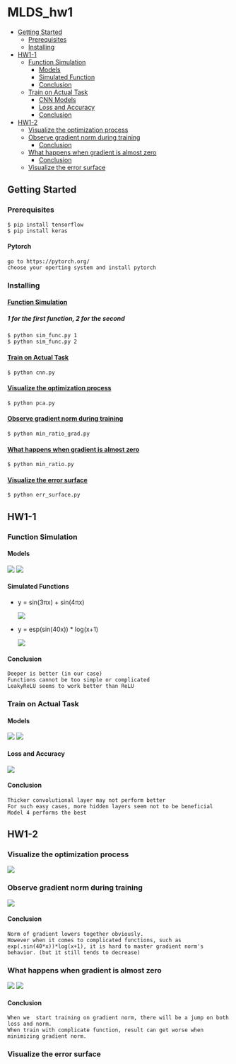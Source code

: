 # MLDS_hw1
* [Getting Started](#getting-started)
    * [Prerequisites](#prerequisites)
    * [Installing](#installing)
* [HW1-1](#HW1-1)
    * [Function Simulation](#function-simulation)
        * [Models](#dnn-models)
        * [Simulated Function](#simulated-functions)
        * [Conclusion](#dnn-conclusion)
    * [Train on Actual Task](#train-on-actual-task)
        * [CNN Models](#cnn-models)
        * [Loss and Accuracy](#loss-and-accuracy)
        * [Conclusion](#cnn-conclusion)
* [HW1-2](#HW1-2)
    * [Visualize the optimization process](#visualize-the-optimization-process)
    * [Observe gradient norm during training](#observe-gradient-norm-during-training)
        * [Conclusion](#observe-conclusion)
    * [What happens when gradient is almost zero](#what-happens-when-gradient-is-almost-zero)
        * [Conclusion](#zero-conclusion)
    * [Visualize the error surface](#visualize-the-error-surface)

## Getting Started
### Prerequisites
    $ pip install tensorflow
    $ pip install keras
#### Pytorch
    go to https://pytorch.org/
    choose your operting system and install pytorch
### Installing
#### [Function Simulation](##function-simulation)
##### 1 for the first function, 2 for the second
    $ python sim_func.py 1
    $ python sim_func.py 2
#### [Train on Actual Task](##train-on-actual-task)
    $ python cnn.py
#### [Visualize the optimization process](#visualize-the-optimization-process)
    $ python pca.py
#### [Observe gradient norm during training](#observe-gradient-norm-during-training)
	$ python min_ratio_grad.py
#### [What happens when gradient is almost zero](#what-happens-when-gradient-is-almost-zero)
    $ python min_ratio.py
#### [Visualize the error surface](#visualize-the-error-surface)
	$ python err_surface.py

## HW1-1    
### Function Simulation
<a id="dnn-models"></a>

#### Models
![](readme_src/hw1-1/sim_model1,2.png)
![](readme_src/hw1-1/sim_model3,4.png)

#### Simulated Functions
- y = sin(3πx) + sin(4πx)

    ![](readme_src/hw1-1/sim_function1.png)
- y = esp(sin(40x)) * log(x+1)

    ![](readme_src/hw1-1/sim_function2.png)
<a id="dnn-conclusion"></a>

#### Conclusion 
    Deeper is better (in our case)
    Functions cannot be too simple or complicated
    LeakyReLU seems to work better than ReLU

### Train on Actual Task
<a id="cnn-models"></a>

#### Models
![](readme_src/hw1-1/cnn_model1,2.png)
![](readme_src/hw1-1/cnn_model3,4.png)
#### Loss and Accuracy
![](readme_src/hw1-1/cnn_loss&accuracy.png)
<a id="cnn-conclusion"></a>

#### Conclusion 
    Thicker convolutional layer may not perform better
    For such easy cases, more hidden layers seem not to be beneficial
    Model 4 performs the best

## HW1-2
### Visualize the optimization process
![](readme_src/hw1-2/visualize.png)
### Observe gradient norm during training
![](readme_src/hw1-2/observe-gradient.png)
<a id="observe-conclusion"></a>

#### Conclusion
    Norm of gradient lowers together obviously.
    However when it comes to complicated functions, such as exp(.sin(40*x))*log(x+1), it is hard to master gradient norm's behavior. (but it still tends to decrease)
### What happens when gradient is almost zero
![](readme_src/hw1-2/zero-gradient_1.png)
![](readme_src/hw1-2/zero-gradient_2.png)
<a id="zero-conclusion"></a>

#### Conclusion
    When we  start training on gradient norm, there will be a jump on both loss and norm.
    When train with complicate function, result can get worse when minimizing gradient norm.
### Visualize the error surface

